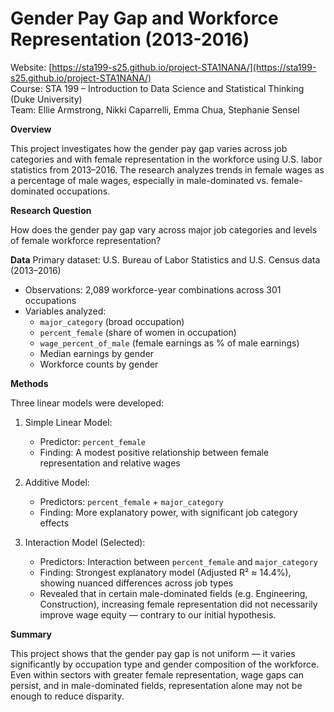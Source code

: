 # Gender Pay Gap and Workforce Representation (2013-2016)

Website: [https://sta199-s25.github.io/project-STA1NANA/](https://sta199-s25.github.io/project-STA1NANA/)  
Course: STA 199 – Introduction to Data Science and Statistical Thinking (Duke University)  
Team: Ellie Armstrong, Nikki Caparrelli, Emma Chua, Stephanie Sensel

**Overview**

This project investigates how the gender pay gap varies across job categories and with female representation in the workforce using U.S. labor statistics from 2013–2016. The research analyzes trends in female wages as a percentage of male wages, especially in male-dominated vs. female-dominated occupations.


**Research Question**

How does the gender pay gap vary across major job categories and levels of female workforce representation?


**Data**
 Primary dataset: U.S. Bureau of Labor Statistics and U.S. Census data (2013–2016)
- Observations: 2,089 workforce-year combinations across 301 occupations
- Variables analyzed:
  - `major_category` (broad occupation)
  - `percent_female` (share of women in occupation)
  - `wage_percent_of_male` (female earnings as % of male earnings)
  - Median earnings by gender
  - Workforce counts by gender


**Methods**

Three linear models were developed:

1. Simple Linear Model: 
   - Predictor: `percent_female`  
   - Finding: A modest positive relationship between female representation and relative wages

2. Additive Model:
   - Predictors: `percent_female` + `major_category`  
   - Finding: More explanatory power, with significant job category effects

3. Interaction Model (Selected): 
   - Predictors: Interaction between `percent_female` and `major_category`  
   - Finding: Strongest explanatory model (Adjusted R² ≈ 14.4%), showing nuanced differences across job types
   - Revealed that in certain male-dominated fields (e.g. Engineering, Construction), increasing female representation did not necessarily improve wage equity — contrary to our initial hypothesis.

  
**Summary**

This project shows that the gender pay gap is not uniform — it varies significantly by occupation type and gender composition of the workforce. Even within sectors with greater female representation, wage gaps can persist, and in male-dominated fields, representation alone may not be enough to reduce disparity.
